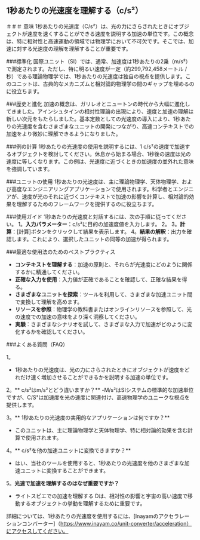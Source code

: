 ## 1秒あたりの光速度を理解する（c/s²）

＃＃＃ 意味
1秒あたりの光速度（C/s²）は、光の力にさらされたときにオブジェクトが速度を速くすることができる速度を説明する加速の単位です。この概念は、特に相対性と高速運動の領域では物理学において不可欠です。そこでは、加速に対する光速度の理解を理解することが重要です。

###標準化
国際ユニット（SI）では、通常、加速度は1秒あたりの2乗（m/s²）で測定されます。ただし、特に明るい速度が一定（約299,792,458メートル /秒）である理論物理学では、1秒あたりの光速度は独自の視点を提供します。このユニットは、古典的なメカニズムと相対論的物理学の間のギャップを埋めるのに役立ちます。

###歴史と進化
加速の概念は、ガリレオとニュートンの時代から大幅に進化してきました。アインシュタインの相対性理論の出現により、速度と加速の理解は新しい次元をもたらしました。基本定数としての光速度の導入により、1秒あたりの光速度を含むさまざまなユニットの開発につながり、高速コンテキストでの加速をより微妙に理解できるようになりました。

###例の計算
1秒あたりの光速度の使用を説明するには、1 c/s²の速度で加速するオブジェクトを検討してください。休息から始まる場合、1秒後の速度は光の速度に等しくなります。この例は、光速度に近づくときの加速度の並外れた意味を強調しています。

###ユニットの使用
1秒あたりの光速度は、主に理論物理学、天体物理学、および高度なエンジニアリングアプリケーションで使用されます。科学者とエンジニアが、速度が光のそれに近づくコンテキストで加速の影響を計算し、相対論的効果を理解するためのフレームワークを提供するのに役立ちます。

###使用ガイド
1秒あたりの光速度と対話するには、次の手順に従ってください。
1。**入力パラメーター**：c/s²に目的の加速度値を入力します。
2。
3。**計算**：[計算]ボタンをクリックして結果を表示します。
4。**結果の解釈**：出力を確認します。これにより、選択したユニットの同等の加速が得られます。

###最適な使用法のためのベストプラクティス
-  **コンテキストを理解する**：加速の原則と、それらが光速度にどのように関係するかに精通してください。
-  **正確な入力を使用**：入力値が正確であることを確認して、正確な結果を得る。
-  **さまざまなユニットを探索**：ツールを利用して、さまざまな加速ユニット間で変換して理解を高めます。
-  **リソースを参照**：物理学の教科書またはオンラインリソースを参照して、光の速度での加速の意味をより深く洞察してください。
-  **実験**：さまざまなシナリオを試して、さまざまな入力で加速がどのように変化するかを確認してください。

###よくある質問（FAQ）

1。
-  1秒あたりの光速度は、光の力にさらされたときにオブジェクトが速度をどれだけ速く増加させることができるかを説明する加速の単位です。

2。** c/s²はm/s²とどう違いますか？**
-M/s²はSIシステムの標準的な加速単位ですが、C/S²は加速度を光の速度に関連付け、高速物理学のユニークな視点を提供します。

3。** 1秒あたりの光速度の実用的なアプリケーションは何ですか？**
- このユニットは、主に理論物理学と天体物理学、特に相対論的効果を含む計算で使用されます。

4。** c/s²を他の加速ユニットに変換できますか？**
- はい、当社のツールを使用すると、1秒あたりの光速度を他のさまざまな加速ユニットに変換することができます。

5。**光速で加速を理解するのはなぜ重要ですか？**
- ライトスピエでの加速を理解する Dは、相対性の影響と宇宙の高い速度で移動するオブジェクトの挙動を理解するために重要です。

詳細については、1秒あたりの光速度を使用するには、[Inayamのアクセラレーションコンバーター]（https://www.inayam.co/unit-converter/acceleration）にアクセスしてください。